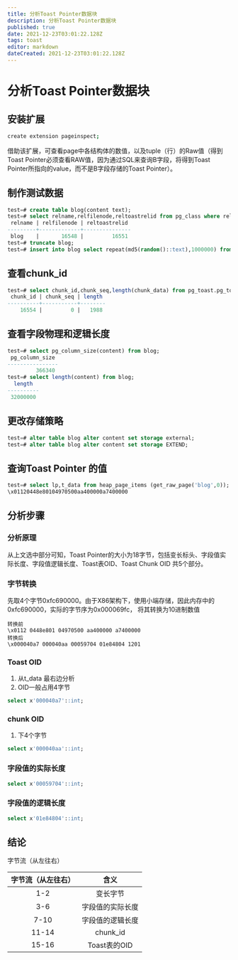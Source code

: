```yaml
---
title: 分析Toast Pointer数据块
description: 分析Toast Pointer数据块
published: true
date: 2021-12-23T03:01:22.128Z
tags: toast
editor: markdown
dateCreated: 2021-12-23T03:01:22.128Z
---
```


# 分析Toast Pointer数据块
## 安装扩展
```bash
create extension pageinspect;
```
借助该扩展，可查看page中各结构体的数值，以及tuple（行）的Raw值（得到Toast Pointer必须查看RAW值，因为通过SQL来查询B字段，将得到Toast Pointer所指向的value，而不是B字段存储的Toast Pointer）。

## 制作测试数据

```sql
test=# create table blog(content text);
test=# select relname,relfilenode,reltoastrelid from pg_class where relname='blog';
 relname | relfilenode | reltoastrelid 
---------+-------------+---------------
 blog    |       16548 |         16551
test=# truncate blog;
test=# insert into blog select repeat(md5(random()::text),1000000) from generate_series(1,1);
```
## 查看chunk_id
```sql
test=# select chunk_id,chunk_seq,length(chunk_data) from pg_toast.pg_toast_16548;
 chunk_id | chunk_seq | length 
----------+-----------+--------
    16554 |         0 |   1988
```
## 查看字段物理和逻辑长度
```sql
test=# select pg_column_size(content) from blog;
 pg_column_size 
----------------
         366340
test=# select length(content) from blog;
  length  
----------
 32000000
```
## 更改存储策略
```sql
test=# alter table blog alter content set storage external;
test=# alter table blog alter content set storage EXTEND;
```
## 查询Toast Pointer 的值
```sql
test=# select lp,t_data from heap_page_items (get_raw_page('blog',0));
\x01120448e80104970500aa400000a7400000
```
## 分析步骤
### 分析原理
从上文选中部分可知，Toast Pointer的大小为18字节，包括变长标头、字段值实际长度、字段值逻辑长度、Toast表OID、Toast Chunk OID 共5个部分。
### 字节转换
先取4个字节0xfc690000。由于X86架构下，使用小端存储，因此内存中的0xfc690000，实际的字节序为0x000069fc， 将其转换为10进制数值
```
转换前
\x0112 0448e801 04970500 aa400000 a7400000
转换后
\x000040a7 000040aa 00059704 01e84804 1201
```
### Toast OID
1. 从t_data 最右边分析
2. OID一般占用4字节
```sql
select x'000040a7'::int;
```
### chunk OID
1. 下4个字节
```sql
select x'000040aa'::int;
```
### 字段值的实际长度
```sql
select x'00059704'::int;
```
### 字段值的逻辑长度
```sql
select x'01e84804'::int;
```

## 结论
字节流（从左往右）


| 字节流（从左往右） |      含义       |
| :---------------: | :-------------: |
|        1-2        |     变长字节     |
|        3-6        | 字段值的实际长度 |
|       7-10        | 字段值的逻辑长度 |
|       11-14       |    chunk_id     |
|       15-16       |  Toast表的OID   |

